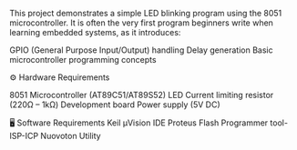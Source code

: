 This project demonstrates a simple LED blinking program using the 8051 microcontroller.
It is often the very first program beginners write when learning embedded systems, as it introduces:

GPIO (General Purpose Input/Output) handling
Delay generation
Basic microcontroller programming concepts

⚙️ Hardware Requirements

8051 Microcontroller (AT89C51/AT89S52)
LED
Current limiting resistor (220Ω – 1kΩ)
Development board
Power supply (5V DC)

🖥️ Software Requirements
Keil µVision IDE
Proteus 
Flash Programmer tool- ISP-ICP Nuovoton Utility 
